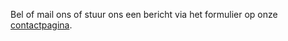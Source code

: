 Bel of mail ons of stuur ons een bericht via het formulier op onze <a href = "{{site.baseurl}}/Contact">contactpagina</a>.